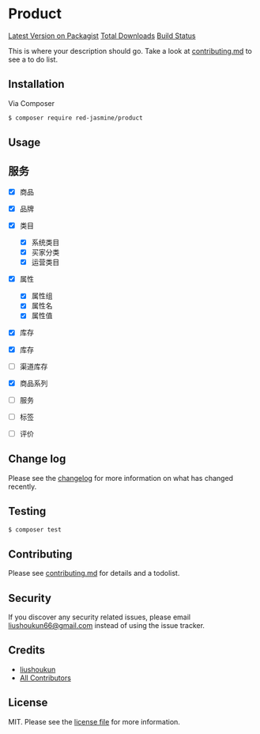 # Product

[Latest Version on Packagist][link-packagist]
[Total Downloads][link-downloads]
[Build Status][link-travis]

This is where your description should go. Take a look at [contributing.md](contributing.md) to see a to do list.

## Installation

Via Composer

```bash
$ composer require red-jasmine/product
```

## Usage

## 服务

- [x] 商品
- [x] 品牌
- [x] 类目
  - [x] 系统类目
  - [x] 买家分类
  - [x] 运营类目
- [x] 属性
  - [x] 属性组
  - [x] 属性名
  - [x] 属性值
- [x] 库存
- [x] 库存
- [ ] 渠道库存
- [x] 商品系列
- [ ] 服务
- [ ] 标签
- [ ] 评价


## Change log

Please see the [changelog](changelog.md) for more information on what has changed recently.

## Testing

```bash
$ composer test
```

## Contributing

Please see [contributing.md](contributing.md) for details and a todolist.

## Security

If you discover any security related issues, please email liushoukun66@gmail.com instead of using the issue tracker.

## Credits

- [liushoukun][link-author]
- [All Contributors][link-contributors]

## License

MIT. Please see the [license file](license.md) for more information.

[ico-version]: https://img.shields.io/packagist/v/red-jasmine/product.svg?style=flat-square
[ico-downloads]: https://img.shields.io/packagist/dt/red-jasmine/product.svg?style=flat-square
[ico-travis]: https://img.shields.io/travis/red-jasmine/product/master.svg?style=flat-square
[ico-styleci]: https://styleci.io/repos/12345678/shield
[link-packagist]: https://packagist.org/packages/red-jasmine/product
[link-downloads]: https://packagist.org/packages/red-jasmine/product
[link-travis]: https://travis-ci.org/red-jasmine/product
[link-styleci]: https://styleci.io/repos/12345678
[link-author]: https://github.com/red-jasmine
[link-contributors]: ../../contributors
